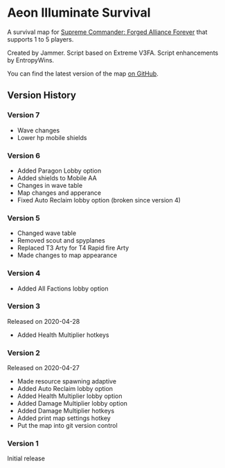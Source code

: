 # Aeon Illuminate Survival

A survival map for [Supreme Commander: Forged Alliance Forever][FAF] that supports 1 to 5 players.

Created by Jammer. Script based on Extreme V3FA. Script enhancements by EntropyWins.

You can find the latest version of the map [on GitHub][GitHub]. 

## Version History

### Version 7

* Wave changes
* Lower hp mobile shields

### Version 6

* Added Paragon Lobby option
* Added shields to Mobile AA
* Changes in wave table
* Map changes and apperance
* Fixed Auto Reclaim lobby option (broken since version 4)

### Version 5

* Changed wave table
* Removed scout and spyplanes
* Replaced T3 Arty for T4 Rapid fire Arty
* Made changes to map appearance

### Version 4

* Added All Factions lobby option

### Version 3

Released on 2020-04-28

* Added Health Multiplier hotkeys

### Version 2

Released on 2020-04-27

* Made resource spawning adaptive
* Added Auto Reclaim lobby option
* Added Health Multiplier lobby option
* Added Damage Multiplier lobby option
* Added Damage Multiplier hotkeys
* Added print map settings hotkey
* Put the map into git version control

### Version 1

Initial release


[FAF]: http://www.faforever.com/
[GitHub]: https://github.com/JeroenDeDauw/aeon_illuminate_survival